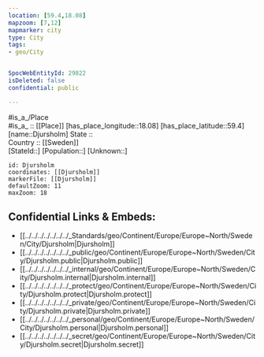```yaml
---
location: [59.4,18.08] 
mapzoom: [7,12] 
mapmarker: city 
type: City
tags:
- geo/City


SpocWebEntityId: 29822
isDeleted: false
confidential: public

---
```

#is_a_/Place  
#is_a_ :: [[Place]] 
[has_place_longitude::18.08] 
[has_place_latitude::59.4] 
[name::Djursholm] 
State ::  
Country :: [[Sweden]]  
[StateId::] 
[Population::] 
[Unknown::] 


```leaflet
id: Djursholm
coordinates: [[Djursholm]] 
markerFile: [[Djursholm]] 
defaultZoom: 11 
maxZoom: 18
```


## Confidential Links & Embeds: 
- [[../../../../../../../_Standards/geo/Continent/Europe/Europe~North/Sweden/City/Djursholm|Djursholm]] 
- [[../../../../../../../_public/geo/Continent/Europe/Europe~North/Sweden/City/Djursholm.public|Djursholm.public]] 
- [[../../../../../../../_internal/geo/Continent/Europe/Europe~North/Sweden/City/Djursholm.internal|Djursholm.internal]] 
- [[../../../../../../../_protect/geo/Continent/Europe/Europe~North/Sweden/City/Djursholm.protect|Djursholm.protect]] 
- [[../../../../../../../_private/geo/Continent/Europe/Europe~North/Sweden/City/Djursholm.private|Djursholm.private]] 
- [[../../../../../../../_personal/geo/Continent/Europe/Europe~North/Sweden/City/Djursholm.personal|Djursholm.personal]] 
- [[../../../../../../../_secret/geo/Continent/Europe/Europe~North/Sweden/City/Djursholm.secret|Djursholm.secret]] 
